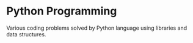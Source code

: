 # Python Programming
Various coding problems solved by Python language using libraries and data structures.

